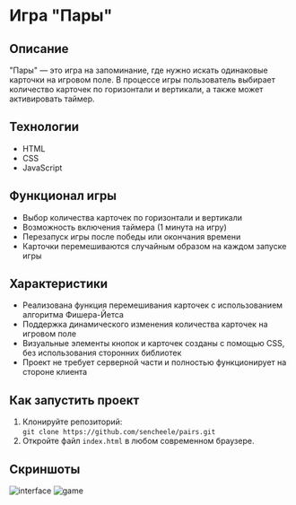 # Игра "Пары"

## Описание
"Пары" — это игра на запоминание, где нужно искать одинаковые карточки на игровом поле. В процессе игры пользователь выбирает количество карточек по горизонтали и вертикали, а также может активировать таймер.

## Технологии
- HTML
- CSS
- JavaScript

## Функционал игры
- Выбор количества карточек по горизонтали и вертикали
- Возможность включения таймера (1 минута на игру)
- Перезапуск игры после победы или окончания времени
- Карточки перемешиваются случайным образом на каждом запуске игры

## Характеристики
- Реализована функция перемешивания карточек с использованием алгоритма Фишера-Йетса
- Поддержка динамического изменения количества карточек на игровом поле
- Визуальные элементы кнопок и карточек созданы с помощью CSS, без использования сторонних библиотек
- Проект не требует серверной части и полностью функционирует на стороне клиента

## Как запустить проект
1. Клонируйте репозиторий:  
   `git clone https://github.com/sencheele/pairs.git`
2. Откройте файл `index.html` в любом современном браузере.

## Скриншоты
![interface](https://github.com/user-attachments/assets/f10e8169-b618-4a3a-99ee-2c4f595ef51f)
![game](https://github.com/user-attachments/assets/428925d3-d0fd-4e83-a1b6-5de8d7479400)


